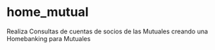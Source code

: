 # home_mutual
Realiza Consultas de cuentas de socios de las Mutuales creando una Homebanking para Mutuales

